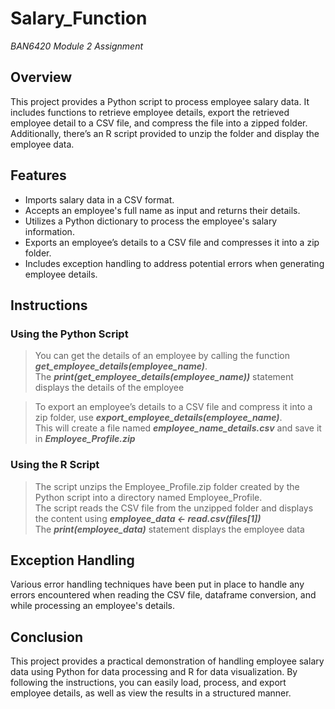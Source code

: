 # Salary_Function
*BAN6420 Module 2 Assignment*

## Overview
This project provides a Python script to process employee salary data. It includes functions to retrieve employee details, export the retrieved employee detail to a CSV file, and compress the file into a zipped folder. Additionally, there’s an R script provided to unzip the folder and display the employee data.

## Features
 * Imports salary data in a CSV format.
 * Accepts an employee's full name as input and returns their details.
 * Utilizes a Python dictionary to process the employee's salary information.
 * Exports an employee’s details to a CSV file and compresses it into a zip folder.
 * Includes exception handling to address potential errors when generating employee details.

## Instructions
### Using the Python Script
> You can get the details of an employee by calling the function **_get_employee_details(employee_name)_**. </br>
> The **_print(get_employee_details(employee_name))_** statement displays the details of the employee

> To export an employee’s details to a CSV file and compress it into a zip folder, use **_export_employee_details(employee_name)_**. </br>
> This will create a file named **_employee_name_details.csv_** and save it in **_Employee_Profile.zip_**


### Using the R Script
> The script unzips the Employee_Profile.zip folder created by the Python script into a directory named Employee_Profile. </br>
> The script reads the CSV file from the unzipped folder and displays the content using **_employee_data <- read.csv(files[1])_** </br>
> The **_print(employee_data)_** statement displays the employee data

## Exception Handling
Various error handling techniques have been put in place to handle any errors encountered when reading the CSV file, dataframe conversion, and while processing an employee's details.

## Conclusion
This project provides a practical demonstration of handling employee salary data using Python for data processing and R for data visualization. By following the instructions, you can easily load, process, and export employee details, as well as view the results in a structured manner.
